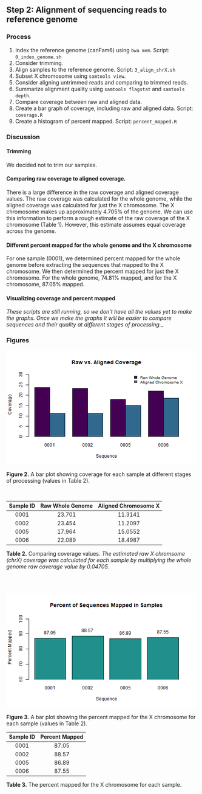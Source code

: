 ## Step 2: Alignment of sequencing reads to reference genome

### Process 

1. Index the reference genome (canFam6) using `bwa mem`. Script: `0_index_genome.sh`
2. Consider trimming. 
3. Align samples to the reference genome. Script: `3_align_chrX.sh`
4. Subset X chromosome using `samtools view`.
5. Consider aligning untrimmed reads and comparing to trimmed reads.
6. Summarize alignment quality using `samtools flagstat` and `samtools depth`.
7. Compare coverage between raw and aligned data.
8. Create a bar graph of coverage, including raw and aligned data. Script: `coverage.R`
9. Create a histogram of percent mapped. Script: `percent_mapped.R`

### Discussion

#### Trimming

We decided not to trim our samples.

#### Comparing raw coverage to aligned coverage.

There is a large difference in the raw coverage and aligned coverage values. The raw coverage was calculated for the whole genome, while the aligned coverage was calculated for just the X chromosome. The X chromosome makes up approximately 4.705% of the genome. We can use this information to perform a rough estimate of the raw coverage of the X chromosome (Table 1). However, this estimate assumes equal coverage across the genome.  

#### Different percent mapped for the whole genome and the X chromosome

For one sample (0001), we determined percent mapped for the whole genome before extracting the sequences that mapped to the X chromosome. We then determined the percent mapped for just the X chromosome. For the whole genome, 74.81% mapped, and for the X chromosome, 87.05% mapped.

#### Visualizing coverage and percent mapped

_These scripts are still running, so we don't have all the values yet to make the graphs. Once we make the graphs it will be easier to compare sequences and their quality at different stages of processing.__

### Figures

<img src="analysis/0_figures/2_coverage.png"  alt="Coverage Bar Graph">  

__Figure 2.__ A bar plot showing coverage for each sample at different stages of processing (values in Table 2).  

<br>

| Sample ID | Raw Whole Genome | Aligned Chromosome X |
|:---------:|:----------------:|:--------------------:|
|   0001    |      23.701      |       11.3141        |
|   0002    |      23.454      |       11.2097        |
|   0005    |      17.964      |       15.0552        |
|   0006    |      22.089      |       18.4987        |

__Table 2.__ Comparing coverage values. _The estimated raw X chromsome (chrX) coverage was calculated for each sample by multiplying the whole genome raw coverage value by 0.04705._  

<br><br>
  
<img src="analysis/0_figures/percent_mapped.png"  alt="Percent Mapped Histogram">

__Figure 3.__ A bar plot showing the percent mapped for the X chromosome for each sample (values in Table 2).  

| Sample ID | Percent Mapped |
|:---------:|:--------------:|
|   0001    |     87.05      |
|   0002    |     88.57      |
|   0005    |     86.89      |
|   0006    |     87.55      |

__Table 3.__ The percent mapped for the X chromosome for each sample.  
